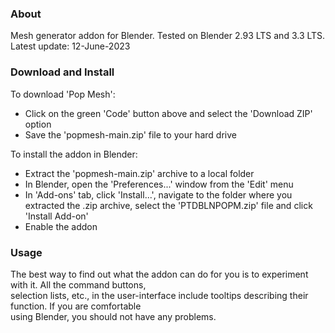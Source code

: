 ### About

Mesh generator addon for Blender. Tested on Blender 2.93 LTS and 3.3 LTS.  
Latest update: 12-June-2023


### Download and Install

To download 'Pop Mesh':  
- Click on the green 'Code' button above and select the 'Download ZIP' option
- Save the 'popmesh-main.zip' file to your hard drive  

To install the addon in Blender:
- Extract the 'popmesh-main.zip' archive to a local folder
- In Blender, open the 'Preferences...' window from the 'Edit' menu
- In 'Add-ons' tab, click 'Install...', navigate to the folder where you extracted the .zip archive, select the 'PTDBLNPOPM.zip' file and click 'Install Add-on'
- Enable the addon


### Usage

The best way to find out what the addon can do for you is to experiment with it. All the command buttons,  
selection lists, etc., in the user-interface include tooltips describing their function. If you are comfortable  
using Blender, you should not have any problems. 


